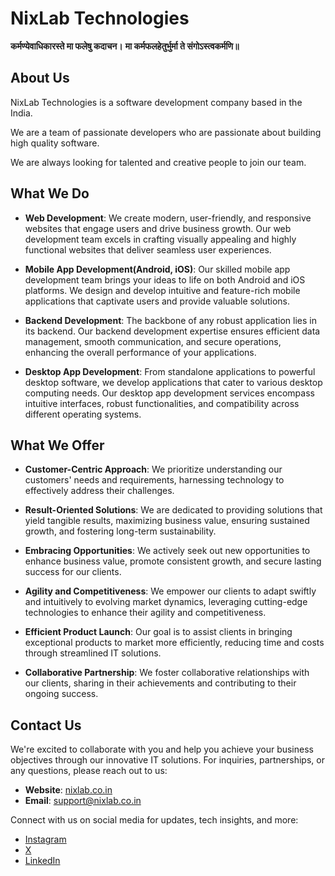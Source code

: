 # NixLab Technologies

**कर्मण्येवाधिकारस्ते मा फलेषु कदाचन।**
**मा कर्मफलहेतुर्भुर्मा ते संगोऽस्त्वकर्मणि॥**

## About Us

NixLab Technologies is a software development company based in the India.

We are a team of passionate developers who are passionate about building high quality software.

We are always looking for talented and creative people to join our team.

## What We Do

- **Web Development**: We create modern, user-friendly, and responsive websites that engage users and drive business growth. Our web development team excels in crafting visually appealing and highly functional websites that deliver seamless user experiences.

- **Mobile App Development(Android, iOS)**: Our skilled mobile app development team brings your ideas to life on both Android and iOS platforms. We design and develop intuitive and feature-rich mobile applications that captivate users and provide valuable solutions.

- **Backend Development**: The backbone of any robust application lies in its backend. Our backend development expertise ensures efficient data management, smooth communication, and secure operations, enhancing the overall performance of your applications.

- **Desktop App Development**: From standalone applications to powerful desktop software, we develop applications that cater to various desktop computing needs. Our desktop app development services encompass intuitive interfaces, robust functionalities, and compatibility across different operating systems.

## What We Offer

- **Customer-Centric Approach**: We prioritize understanding our customers' needs and requirements, harnessing technology to effectively address their challenges.

- **Result-Oriented Solutions**: We are dedicated to providing solutions that yield tangible results, maximizing business value, ensuring sustained growth, and fostering long-term sustainability.

- **Embracing Opportunities**: We actively seek out new opportunities to enhance business value, promote consistent growth, and secure lasting success for our clients.

- **Agility and Competitiveness**: We empower our clients to adapt swiftly and intuitively to evolving market dynamics, leveraging cutting-edge technologies to enhance their agility and competitiveness.

- **Efficient Product Launch**: Our goal is to assist clients in bringing exceptional products to market more efficiently, reducing time and costs through streamlined IT solutions.

- **Collaborative Partnership**: We foster collaborative relationships with our clients, sharing in their achievements and contributing to their ongoing success.

## Contact Us

We're excited to collaborate with you and help you achieve your business objectives through our innovative IT solutions. For inquiries, partnerships, or any questions, please reach out to us:

- **Website**: [nixlab.co.in](https://nixlab.co.in)
- **Email**: [support@nixlab.co.in](maito:support@nixlab.co.in)

Connect with us on social media for updates, tech insights, and more:

- [Instagram](https://www.instagram.com/nixlab.in)
- [X](https://x.com/nixlab_in)
- [LinkedIn](https://www.linkedin.com/company/nixlab-in)
